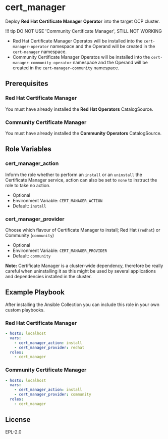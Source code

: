 cert_manager
===============================================================================
Deploy **Red Hat Certificate Manager Operator** into the target OCP cluster.

!!! tip
    DO NOT USE 'Community Certificate Manager', STILL NOT WORKING

- Red Hat Certificate Manager Operatos will be installed into the `cert-manager-operator` namespace and the Operand will be created in the `cert-manager` namespace.
- Community Certificate Manager Operatos will be installed into the `cert-manager-community-operator` namespace and the Operand will be created in the `cert-manager-community` namespace.


Prerequisites
-------------------------------------------------------------------------------
### Red Hat Certificate Manager
You must have already installed the **Red Hat Operators** CatalogSource.

### Community Certificate Manager
You must have already installed the **Community Operators** CatalogSource.

Role Variables
-------------------------------------------------------------------------------
### cert_manager_action
Inform the role whether to perform an `install` or an `uninstall` the Certificate Manager service, action can also be set to `none` to instruct the role to take no action.

- Optional
- Environment Variable: `CERT_MANAGER_ACTION`
- Default: `install`

### cert_manager_provider
Choose which flavour of Certificate Manager to install; Red Hat (`redhat`) or Community (`community`)

- Optional
- Environment Variable: `CERT_MANAGER_PROVIDER`
- Default: `community`

**Note:** Certificate Manager is a cluster-wide dependency, therefore be really careful when uninstalling it as this might be used by several applications and dependencies installed in the cluster.

Example Playbook
-------------------------------------------------------------------------------
After installing the Ansible Collection you can include this role in your own custom playbooks.

### Red Hat Certificate Manager
```yaml
- hosts: localhost
  vars:
    - cert_manager_action: install
    - cert_manager_provider: redhat
  roles:
    - cert_manager
```

### Community Certificate Manager
```yaml
- hosts: localhost
  vars:
    - cert_manager_action: install
    - cert_manager_provider: community
  roles:
    - cert_manager
```


License
-------------------------------------------------------------------------------
EPL-2.0
